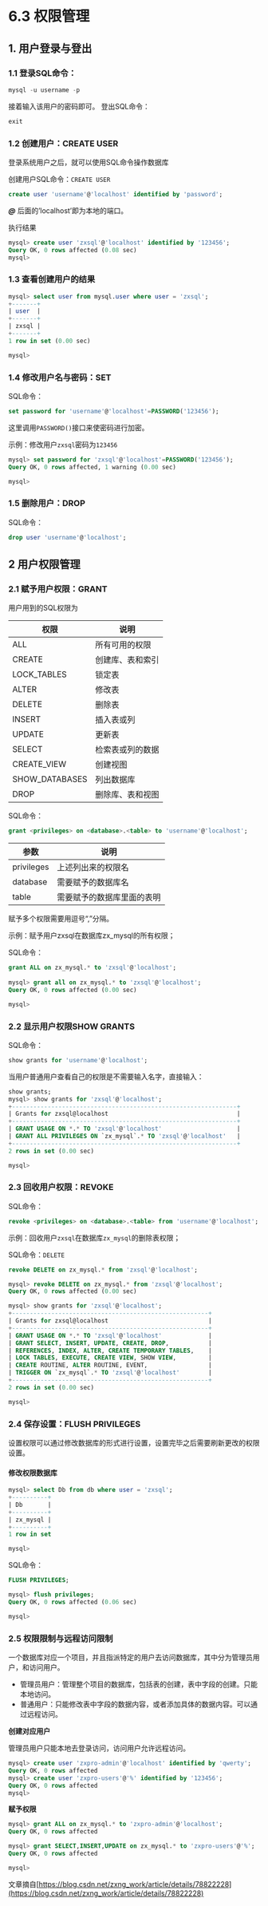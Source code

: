 # 6.3 权限管理

## 1. 用户登录与登出

### 1.1 登录SQL命令：

```sql
mysql -u username -p
```

接着输入该用户的密码即可。
登出SQL命令：

```sql
exit
```

### 1.2 创建用户：CREATE USER
登录系统用户之后，就可以使用SQL命令操作数据库

创建用户SQL命令：`CREATE USER`

```sql
create user 'username'@'localhost' identified by 'password';
```

***@*** 后面的’localhost’即为本地的端口。

执行结果

```sql
mysql> create user 'zxsql'@'localhost' identified by '123456';
Query OK, 0 rows affected (0.08 sec)
mysql>
```

### 1.3 查看创建用户的结果

```sql
mysql> select user from mysql.user where user = 'zxsql';
+-------+
| user  |
+-------+
| zxsql |
+-------+
1 row in set (0.00 sec)

mysql>
```

### 1.4 修改用户名与密码：SET

SQL命令：

```sql
set password for 'username'@'localhost'=PASSWORD('123456');
```

这里调用`PASSWORD()`接口来使密码进行加密。

示例：修改用户`zxsql`密码为`123456`

```sql
mysql> set password for 'zxsql'@'localhost'=PASSWORD('123456');
Query OK, 0 rows affected, 1 warning (0.00 sec)

mysql>
```

### 1.5 删除用户：DROP
SQL命令：

```sql
drop user 'username'@'localhost';
```

## 2 用户权限管理

### 2.1 赋予用户权限：GRANT
用户用到的SQL权限为

|权限|说明|
|-|-|
|ALL             | 所有可用的权限|
|CREATE          | 创建库、表和索引|
|LOCK_TABLES     | 锁定表|
|ALTER           | 修改表|
|DELETE          | 删除表|
|INSERT          | 插入表或列|
|UPDATE          | 更新表|
|SELECT          | 检索表或列的数据|
|CREATE_VIEW     | 创建视图|
|SHOW_DATABASES  | 列出数据库|
|DROP            | 删除库、表和视图|

SQL命令：

```sql
grant <privileges> on <database>.<table> to 'username'@'localhost';
```

|参数|说明|
|-|-|
|privileges  |上述列出来的权限名|
|database    |需要赋予的数据库名|
|table       |需要赋予的数据库里面的表明|

赋予多个权限需要用逗号“,”分隔。

示例：赋予用户zxsql在数据库zx_mysql的所有权限； 

SQL命令：

```sql
grant ALL on zx_mysql.* to 'zxsql'@'localhost';
	
mysql> grant all on zx_mysql.* to 'zxsql'@'localhost';
Query OK, 0 rows affected (0.00 sec)

mysql>
```

### 2.2 显示用户权限SHOW GRANTS
SQL命令：

```sql
show grants for 'username'@'localhost';
```

当用户普通用户查看自己的权限是不需要输入名字，直接输入：

```sql
show grants;
mysql> show grants for 'zxsql'@'localhost';
+---------------------------------------------------------------+
| Grants for zxsql@localhost                                    |
+---------------------------------------------------------------+
| GRANT USAGE ON *.* TO 'zxsql'@'localhost'                     |
| GRANT ALL PRIVILEGES ON `zx_mysql`.* TO 'zxsql'@'localhost'   |
+---------------------------------------------------------------+
2 rows in set (0.00 sec)

mysql>
```

### 2.3 回收用户权限：REVOKE
SQL命令：

```sql
revoke <privileges> on <database>.<table> from 'username'@'localhost';
```

示例：回收用户`zxsql`在数据库`zx_mysql`的删除表权限； 

SQL命令：`DELETE`

```sql
revoke DELETE on zx_mysql.* from 'zxsql'@'localhost';

mysql> revoke DELETE on zx_mysql.* from 'zxsql'@'localhost';
Query OK, 0 rows affected (0.00 sec)

mysql> show grants for 'zxsql'@'localhost';
+-------------------------------------------------------+
| Grants for zxsql@localhost                            |
+-------------------------------------------------------+
| GRANT USAGE ON *.* TO 'zxsql'@'localhost'             |
| GRANT SELECT, INSERT, UPDATE, CREATE, DROP,           |
| REFERENCES, INDEX, ALTER, CREATE TEMPORARY TABLES,    |
| LOCK TABLES, EXECUTE, CREATE VIEW, SHOW VIEW,         |
| CREATE ROUTINE, ALTER ROUTINE, EVENT,                 |
| TRIGGER ON `zx_mysql`.* TO 'zxsql'@'localhost'        |
+-------------------------------------------------------+
2 rows in set (0.00 sec)

mysql>
```

### 2.4 保存设置：FLUSH PRIVILEGES

设置权限可以通过修改数据库的形式进行设置，设置完毕之后需要刷新更改的权限设置。 

#### 修改权限数据库

```sql
mysql> select Db from db where user = 'zxsql';
+----------+
| Db       |
+----------+
| zx_mysql |
+----------+
1 row in set

mysql>
```

SQL命令：

```sql
FLUSH PRIVILEGES;

mysql> flush privileges;
Query OK, 0 rows affected (0.06 sec)

mysql>
```

### 2.5 权限限制与远程访问限制

一个数据库对应一个项目，并且指派特定的用户去访问数据库，其中分为管理员用户，和访问用户。

- 管理员用户：管理整个项目的数据库，包括表的创建，表中字段的创建。只能本地访问。
- 普通用户：只能修改表中字段的数据内容，或者添加具体的数据内容。可以通过远程访问。

**创建对应用户**

管理员用户只能本地去登录访问，访问用户允许远程访问。

````sql
mysql> create user 'zxpro-admin'@'localhost' identified by 'qwerty';
Query OK, 0 rows affected
mysql> create user 'zxpro-users'@'%' identified by '123456';
Query OK, 0 rows affected
mysql>
````

**赋予权限**

```sql
mysql> grant ALL on zx_mysql.* to 'zxpro-admin'@'localhost';
Query OK, 0 rows affected

mysql> grant SELECT,INSERT,UPDATE on zx_mysql.* to 'zxpro-users'@'%';
Query OK, 0 rows affected

mysql>
```

文章摘自[https://blog.csdn.net/zxng_work/article/details/78822228](https://blog.csdn.net/zxng_work/article/details/78822228)